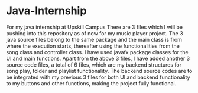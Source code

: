 # Java-Internship
For my java internship at Upskill Campus
There are 3 files which I will be pushing into this repository as of now for my music player project. The 3 java source files belong to the same package and the main class is from where the execution starts, thereafter using the functionalities from the song class and controller class. I have used javafx package classes for the UI and main functions.
Apart from the above 3 files, I have added another 3 source code files, a total of 6 files, which are my backend structures for song play, folder and playlist functionality. The backend source codes are to be integrated with my previous 3 files for both UI and backend functionality to my buttons and other functions, making the project fully functional.
